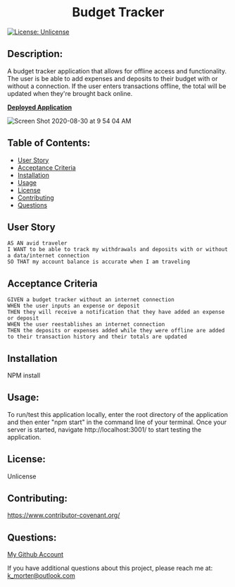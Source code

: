 <h1 align="center">Budget Tracker</h1>

[![License: Unlicense](https://img.shields.io/badge/license-Unlicense-blue.svg)](http://unlicense.org/)

  ## Description:
  A budget tracker application that allows for offline access and functionality. The user is be able to add expenses and deposits to their budget with or without a connection. If the user enters transactions offline, the total will be updated when they're brought back online.
  
  **[Deployed Application](https://serene-beach-53594.herokuapp.com/)**
  
![Screen Shot 2020-08-30 at 9 54 04 AM](https://user-images.githubusercontent.com/62969025/91663542-c3e11400-eaa6-11ea-9ef3-a6c8b6ee1e59.png)
  
  ## Table of Contents:
  * [User Story](#user-story)
  * [Acceptance Criteria](#acceprance-criteria)
  * [Installation](#installation)
  * [Usage](#usage)
  * [License](#license)
  * [Contributing](#contributing)
  * [Questions](#questions)
  
  ## User Story
  ```
  AS AN avid traveler
  I WANT to be able to track my withdrawals and deposits with or without a data/internet connection
  SO THAT my account balance is accurate when I am traveling 
  ```
  
  ## Acceptance Criteria
  ```
  GIVEN a budget tracker without an internet connection
  WHEN the user inputs an expense or deposit
  THEN they will receive a notification that they have added an expense or deposit
  WHEN the user reestablishes an internet connection
  THEN the deposits or expenses added while they were offline are added to their transaction history and their totals are updated
  ```
  
  ## Installation
  NPM install

  ## Usage:
  To run/test this application locally, enter the root directory of the application and then enter "npm start" in the command line of your terminal. Once your server is started, navigate http://localhost:3001/ to start testing the application.
 
  ## License:
  Unlicense

  ## Contributing:
  https://www.contributor-covenant.org/

  ## Questions:
  [My Github Account](https://github.com/kaileymorter)

  If you have additional questions about this project, please reach me at: k_morter@outlook.com
